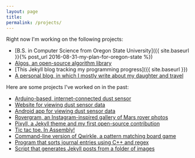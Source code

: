 ```yaml
---
layout: page
title: 
permalink: /projects/
---
```


Right now I'm working on the following projects:

* [B.S. in Computer Science from Oregon State University]({{ site.baseurl }}{% post_url 2016-08-31-my-plan-for-oregon-state %})
* [Algos, an open-source algorithm library](https://github.com/faheel/Algos)
* [This Jekyll blog tracking my programming progress]({{ site.baseurl }})
* [A personal blog, in which I mostly write about my daughter and travel](http://alxmjo.com)

Here are some projects I've worked on in the past:

* [Arduino-based, internet-connected dust sensor](http://projects.alexmontjohn.com/airparticlesensor/index.html)
* [Website for viewing dust sensor data](http://dohadust.org)
* [Android app for viewing dust sensor data](https://github.com/alxmjo/DohaDust)
* [Rovergram, an Instagram-inspired gallery of Mars rover photos](http://projects.alexmontjohn.com/rovergram/)
* [Pixyll, a Jekyll theme and my first open-source contribution](https://github.com/johnotander/pixyll)
* [Tic tac toe. In Assembly!](https://github.com/alxmjo/TicTacToe-Assembly)
* [Command-line version of Qwirkle, a pattern matching board game](https://github.com/alxmjo/Quirk)
* [Program that sorts journal entries using C++ and regex](https://github.com/alxmjo/JournalSort)
* [Script that generates Jekyll posts from a folder of images](https://github.com/alxmjo/PhotoPost)